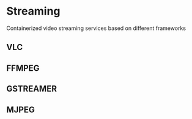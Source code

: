 # Streaming
Containerized video streaming services based on different frameworks

## VLC

## FFMPEG

## GSTREAMER

## MJPEG
